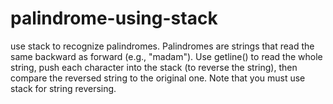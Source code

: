 # palindrome-using-stack
use stack to recognize palindromes. Palindromes are strings that read the same backward as forward (e.g., "madam"). Use getline() to read the whole string, push each character into the stack (to reverse the string), then compare the reversed string to the original one. Note that you must use stack for string reversing.
